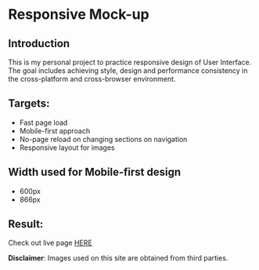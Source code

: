 # Responsive Mock-up

## Introduction

This is my personal project to practice responsive design of User Interface. The goal includes achieving style, design and performance consistency in the cross-platform and cross-browser environment.

## Targets:

* Fast page load
* Mobile-first approach
* No-page reload on changing sections on navigation
* Responsive layout for images

## Width used for Mobile-first design

* 600px
* 866px

## Result:

Check out live page [HERE](https://nidhigaday.github.io/responsive-mockup/)

**Disclaimer**: Images used on this site are obtained from third parties.
